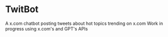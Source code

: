 # TwitBot
A x.com chatbot posting tweets about hot topics trending on x.com
Work in progress using x.com's and GPT's APIs
